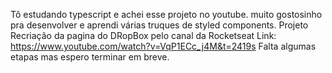 Tô estudando typescript e achei esse projeto no youtube. muito gostosinho pra desenvolver e aprendi várias truques de styled components.
Projeto Recriação da pagina do DRopBox pelo canal da Rocketseat
Link: https://www.youtube.com/watch?v=VqP1ECc_j4M&t=2419s Falta algumas etapas mas espero terminar em breve.
